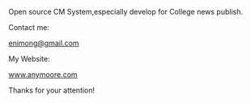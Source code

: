 Open source CM System,especially develop for College news publish.

Contact me:

enimong@gmail.com

My Website:

www.anymoore.com

Thanks for your attention!